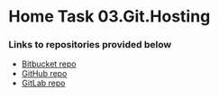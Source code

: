 # Home Task 03.Git.Hosting

### Links to repositories provided below

* [Bitbucket repo](https://bitbucket.org/sergeyKoltochihin/vebinar3/src/main/)
* [GitHub repo](https://github.com/sergeikoltochihin/vebinar3)
* [GitLab repo](https://gitlab.com/sergey.koltochihin/vebinar3)
